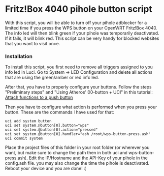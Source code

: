 # Fritz!Box 4040 pihole button script

With this script, you will be able to turn off your pihole adblocker for a limited time if you press the WPS button on your OpenWRT Fritz!Box 4040.
The info led will then blink green if your pihole was temporarily deactivated. If it fails, it will blink red.
This script can be very handy for blocked websites that you want to visit once.

### Installation
To install this script, you first need to remove all triggers assigned to you info led in Luci.
Go to System -> LED Configuration and delete all actions that are using the green/amber or red info led.

After that, you have to properly configure your buttons.
Follow the steps "Preliminary steps" and "Using Atheros' 00-button + UCI" in this tutorial:
[Attach functions to a push button](https://openwrt.org/docs/guide-user/hardware/hardware.button#preliminary_steps)

Then you have to configure what action is performed when you press your button.
These are the commands I have used for that:
```
uci add system button
uci set system.@button[0].button="wps"
uci set system.@button[0].action="pressed"
uci set system.@button[0].handler="ash /root/wps-button-press.ash"
uci commit system
```
Place the project files of this folder in your root folder (or wherever you want, but make sure to change the path then in both uci and wps-button-press.ash).
Edit the IP/Hostname and the API-Key of your pihole in the config.ash file. you may also change the time the pihole is deactivated.
Reboot your device and you are done! :)
